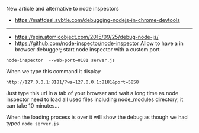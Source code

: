 New article and alternative to node inspectors 
* https://mattdesl.svbtle.com/debugging-nodejs-in-chrome-devtools

***

* https://spin.atomicobject.com/2015/09/25/debug-node-js/
* https://github.com/node-inspector/node-inspector
Allow to have a in browser debugger;
start node inspector with a custom port 

```node-inspector  --web-port=8181 server.js``` 

When we type this command it display 

```http://127.0.0.1:8181/?ws=127.0.0.1:8181&port=5858```

Just type this url in a tab of your browser and wait a long time as node inspector need to load all used files including node_modules directory, it can take 10 minutes...

When the loading process is over it will show the debug as though we had typed
```node server.js```